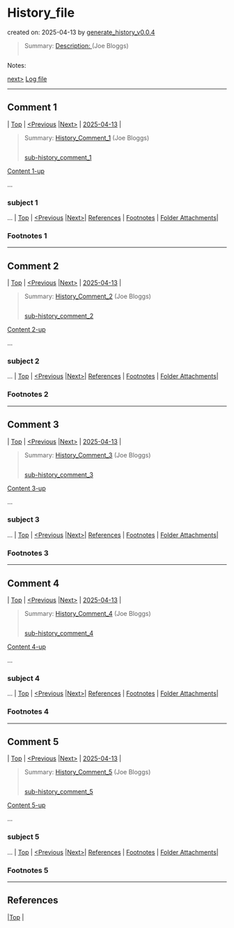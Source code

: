 # History_file

created on: 2025-04-13  by [generate_history_v0.0.4](https://github.com/DavitTec/history_file#README.md)

> Summary: [Description: <shorTitle> ](log/history-logs.md#Description ) (Joe Bloggs)
>
> ```bash
> 
> ```

Notes:


[next>](#comment-1)  [Log file](log/history-logs.md)

---
## Comment 1
| [Top](#history_file) | [<Previous](#comment-0) |[Next>](#comment-2) | [2025-04-13](log/logs.md#2025-04-13) |

> Summary: [History_Comment_1](log/history-logs.md#history-comment-1) (Joe Bloggs)
>
> ```bash
> 
> ```
>
>  [sub-history_comment_1](log/history-logs.md#sub-history-comment-1) 

[Content 1-up](#comment-1)

...
### subject 1

...
| [Top](#history_file) | [<Previous](#comment-0) |[Next>](#comment-2)| [References](#references) | [Footnotes](#footnotese-1) | [Folder Attachments](./assets/comment-1/Readme.md)|


### Footnotes 1

---
## Comment 2
| [Top](#history_file) | [<Previous](#comment-1) |[Next>](#comment-3) | [2025-04-13](log/logs.md#2025-04-13) |

> Summary: [History_Comment_2](log/history-logs.md#history-comment-2) (Joe Bloggs)
>
> ```bash
> 
> ```
>
>  [sub-history_comment_2](log/history-logs.md#sub-history-comment-2) 

[Content 2-up](#comment-2)

...
### subject 2

...
| [Top](#history_file) | [<Previous](#comment-1) |[Next>](#comment-3)| [References](#references) | [Footnotes](#footnotese-2) | [Folder Attachments](./assets/comment-2/Readme.md)|


### Footnotes 2

---
## Comment 3
| [Top](#history_file) | [<Previous](#comment-2) |[Next>](#comment-4) | [2025-04-13](log/logs.md#2025-04-13) |

> Summary: [History_Comment_3](log/history-logs.md#history-comment-3) (Joe Bloggs)
>
> ```bash
> 
> ```
>
>  [sub-history_comment_3](log/history-logs.md#sub-history-comment-3) 

[Content 3-up](#comment-3)

...
### subject 3

...
| [Top](#history_file) | [<Previous](#comment-2) |[Next>](#comment-4)| [References](#references) | [Footnotes](#footnotese-3) | [Folder Attachments](./assets/comment-3/Readme.md)|


### Footnotes 3

---
## Comment 4
| [Top](#history_file) | [<Previous](#comment-3) |[Next>](#comment-5) | [2025-04-13](log/logs.md#2025-04-13) |

> Summary: [History_Comment_4](log/history-logs.md#history-comment-4) (Joe Bloggs)
>
> ```bash
> 
> ```
>
>  [sub-history_comment_4](log/history-logs.md#sub-history-comment-4) 

[Content 4-up](#comment-4)

...
### subject 4

...
| [Top](#history_file) | [<Previous](#comment-3) |[Next>](#comment-5)| [References](#references) | [Footnotes](#footnotese-4) | [Folder Attachments](./assets/comment-4/Readme.md)|


### Footnotes 4

---
## Comment 5
| [Top](#history_file) | [<Previous](#comment-4) |[Next>](#comment-6) | [2025-04-13](log/logs.md#2025-04-13) |

> Summary: [History_Comment_5](log/history-logs.md#history-comment-5) (Joe Bloggs)
>
> ```bash
> 
> ```
>
>  [sub-history_comment_5](log/history-logs.md#sub-history-comment-5) 

[Content 5-up](#comment-5)

...
### subject 5

...
| [Top](#history_file) | [<Previous](#comment-4) |[Next>](#comment-6)| [References](#references) | [Footnotes](#footnotese-5) | [Folder Attachments](./assets/comment-5/Readme.md)|


### Footnotes 5

---

## References

|[Top](#history_file) |

